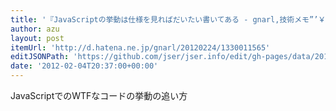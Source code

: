 ```yaml
---
title: '『JavaScriptの挙動は仕様を見ればだいたい書いてある - gnarl,技術メモ”’￥』'
author: azu
layout: post
itemUrl: 'http://d.hatena.ne.jp/gnarl/20120224/1330011565'
editJSONPath: 'https://github.com/jser/jser.info/edit/gh-pages/data/2012/02/index.json'
date: '2012-02-04T20:37:00+00:00'
---
```

JavaScriptでのWTFなコードの挙動の追い方
